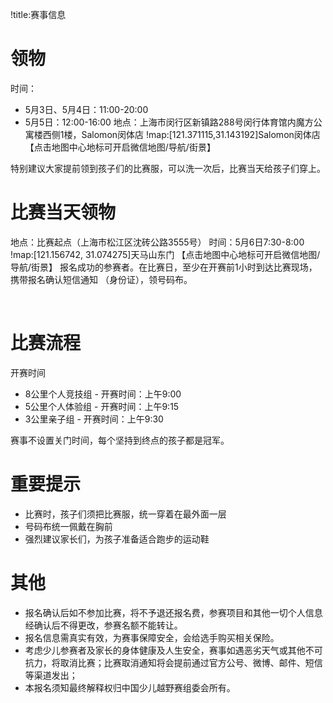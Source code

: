 !title:赛事信息

# 领物
时间：
* 5月3日、5月4日：11:00-20:00
* 5月5日：12:00-16:00
地点：上海市闵行区新镇路288号闵行体育馆内魔方公寓楼西侧1楼，Salomon闵体店
!map:[121.371115,31.143192]Salomon闵体店
【点击地图中心地标可开启微信地图/导航/街景】

特别建议大家提前领到孩子们的比赛服，可以洗一次后，比赛当天给孩子们穿上。

# 比赛当天领物
地点：比赛起点（上海市松江区沈砖公路3555号）
时间：5月6日7:30-8:00
!map:[121.156742, 31.074275]天马山东门
【点击地图中心地标可开启微信地图/导航/街景】
报名成功的参赛者。在比赛日，至少在开赛前1小时到达比赛现场，携带报名确认短信通知 （身份证），领号码布。

 
# 比赛流程
开赛时间
* 8公里个人竞技组 - 开赛时间：上午9:00
* 5公里个人体验组 - 开赛时间：上午9:15
* 3公里亲子组 - 开赛时间：上午9:30

赛事不设置关门时间，每个坚持到终点的孩子都是冠军。

# 重要提示

* 比赛时，孩子们须把比赛服，统一穿着在最外面一层
* 号码布统一佩戴在胸前
* 强烈建议家长们，为孩子准备适合跑步的运动鞋

# 其他
* 报名确认后如不参加比赛，将不予退还报名费，参赛项目和其他一切个人信息经确认后不得更改，参赛名额不能转让。
* 报名信息需真实有效，为赛事保障安全，会给选手购买相关保险。
* 考虑少儿参赛者及家长的身体健康及人生安全，赛事如遇恶劣天气或其他不可抗力，将取消比赛；比赛取消通知将会提前通过官方公号、微博、邮件、短信等渠道发出；
* 本报名须知最终解释权归中国少儿越野赛组委会所有。
